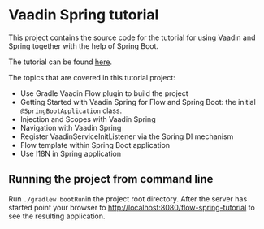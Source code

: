Vaadin Spring tutorial
======================

This project contains the source code for the tutorial for using Vaadin and Spring together with the help of Spring Boot.

The tutorial can be found [here](https://github.com/vaadin/flow-and-components-documentation/tree/master/documentation/spring).

The topics that are covered in this tutorial project:
* Use Gradle Vaadin Flow plugin to build the project
* Getting Started with Vaadin Spring for Flow and Spring Boot: the initial `@SpringBootApplication` class.
* Injection and Scopes with Vaadin Spring
* Navigation with Vaadin Spring
* Register VaadinServiceInitListener via the Spring DI mechanism
* Flow template within Spring Boot application
* Use I18N in Spring application

## Running the project from command line

Run `./gradlew bootRun`in the project root directory. After the server has started point your browser to [http://localhost:8080/flow-spring-tutorial](http://localhost:8080/flow-spring-tutorial) to see the resulting application.
